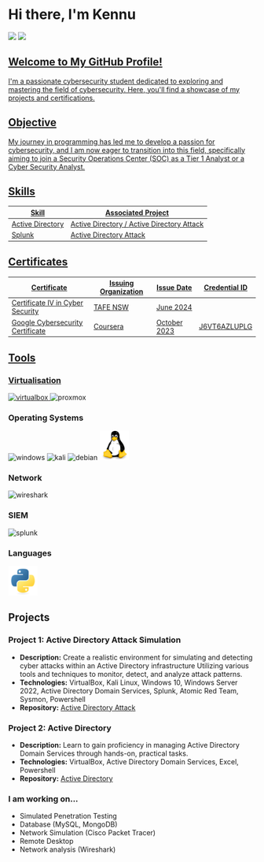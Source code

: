 # Hi there, I'm Kennu
<a href="https://www.linkedin.com/in/kennuchallenger/"><img src="https://img.shields.io/badge/LinkedIn-0077B5?style=for-the-badge&logo=linkedin&logoColor=white" /></a>
<a href="https://tryhackme.com/p/KennuC"><img src="https://img.shields.io/badge/TryHackMe-212C42?style=for-the-badge&logo=tryhackme&logoColor=white"/>


## Welcome to My GitHub Profile!
I'm a passionate cybersecurity student dedicated to exploring and mastering the field of cybersecurity. Here, you'll find a showcase of my projects and certifications. 


## Objective

My journey in programming has led me to develop a passion for cybersecurity, and I am now eager to transition into this field, specifically aiming to join a Security Operations Center (SOC) as a Tier 1 Analyst or a Cyber Security Analyst.

## Skills

| Skill                                         | Associated Project         |
|-----------------------------------------------|----------------------------|
| Active Directory   | [Active Directory](https://github.com/KennuC/ActiveDirectory/) / [Active Directory Attack](https://github.com/KennuC/ActiveDirectoryAttack/) |
| Splunk | [Active Directory Attack](https://github.com/KennuC/ActiveDirectoryAttack/) |


## Certificates
| Certificate                              | Issuing Organization      | Issue Date      | Credential ID    |
| ---------------------------------------- | ------------------------- | --------------- | ---------------- |
| [Certificate IV in Cyber Security](https://www.tafensw.edu.au/course-areas/information-and-communication-technology/courses/certificate-iv-in-cyber-security--22603VIC-01) | TAFE NSW | June 2024 | |
| [Google Cybersecurity Certificate](https://www.coursera.org/professional-certificates/google-cybersecurity) | Coursera | October 2023 | [J6VT6AZLUPLG](https://www.coursera.org/account/accomplishments/professional-cert/J6VT6AZLUPLG) |


## Tools
### Virtualisation
<p align="left"> 
  <img src="https://www.vectorlogo.zone/logos/virtualbox/virtualbox-icon.svg" alt="virtualbox" width="60" height="60"/> </a>
  <img src="https://github.com/KennuC/KennuC/assets/131323586/1960f2bf-d94b-4deb-959c-5efbd5d32eb7" alt="proxmox" width="60" height="60"/> </a>
</p>

### Operating Systems
<p align="left"> 
  <img src="https://upload.wikimedia.org/wikipedia/commons/5/5f/Windows_logo_-_2012.svg" alt="windows" width="60" height="60"/>
  <img src="https://upload.wikimedia.org/wikipedia/commons/2/2b/Kali-dragon-icon.svg" alt="kali" width="60" height="60"/>
  <img src="https://www.debian.org/logos/openlogo-nd.svg" alt="debian" width="60" height="60"/>
  <img src="https://raw.githubusercontent.com/devicons/devicon/master/icons/linux/linux-original.svg" alt="linux" width="60" height="60"/>

### Network
<p align="left"> 
  <img src="https://upload.wikimedia.org/wikipedia/commons/d/df/Wireshark_icon.svg" alt="wireshark" width="60" height="60"/>
</p>

### SIEM
<p align="left"> 
  <img src="https://github.com/KennuC/KennuC/assets/131323586/c296a199-c9e7-4a1e-ab00-86b6320a4c59" alt="splunk" width="60" height="60"/>
</p>

### Languages
<p align="left"> 
  <img src="https://raw.githubusercontent.com/devicons/devicon/master/icons/python/python-original.svg" alt="python" width="60" height="60"/>
</p>


## Projects

### Project 1: Active Directory Attack Simulation
- **Description:** Create a realistic environment for simulating and detecting cyber attacks within an Active Directory infrastructure Utilizing various tools and techniques to monitor, detect, and analyze attack patterns.
- **Technologies:** VirtualBox, Kali Linux, Windows 10, Windows Server 2022, Active Directory Domain Services, Splunk, Atomic Red Team, Sysmon, Powershell
- **Repository:** [Active Directory Attack](https://github.com/KennuC/ActiveDirectoryAttack/)

### Project 2: Active Directory
- **Description:** Learn to gain proficiency in managing Active Directory Domain Services through hands-on, practical tasks.
- **Technologies:** VirtualBox, Active Directory Domain Services, Excel, Powershell
- **Repository:** [Active Directory](https://github.com/KennuC/ActiveDirectory/)


### I am working on...
- Simulated Penetration Testing
- Database (MySQL, MongoDB)
- Network Simulation (Cisco Packet Tracer)
- Remote Desktop
- Network analysis (Wireshark) 

<!-- ## TryHackMe 
Click to view my profile to see rooms I've completed
<p><a href="https://tryhackme.com/p/KennuC" target="_blank" rel="noreferrer"> <img src="https://tryhackme-badges.s3.amazonaws.com/KennuC.png" alt="TryHackMe"></p>
-->
